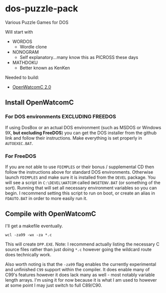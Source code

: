 # dos-puzzle-pack
Various Puzzle Games for DOS

Will start with

* WORDOS
    * Wordle clone
* NONOGRAM
    * Self explanatory...many know this as PICROSS these days
* MATHDOKU
    * Better known as KenKen

Needed to build:
* [OpenWatcomC 2.0](https://github.com/open-watcom/open-watcom-v2)

## Install OpenWatcomC

### For DOS environments EXCLUDING FREEDOS
If using DosBox or an actual DOS environment (such as MSDOS or Windows 9X, **but excluding FreeDOS**) you can get the DOS installer from the github link and follow their instructions. Make everything is set properly in `AUTOEXEC.BAT`.

### For FreeDOS
If you are not able to use `FDIMPLES` or their bonus / supplemental CD then follow the instructions above for standard DOS environments. Otherwise launch `FDIMPLES` and make sure it is installed from the `DEVEL` package. You will see a script in `C:\DEVEL\WATCOM` called `OWSETENV.BAT` (or something of the sort). Running that will set all necessary environment variables so you can begin. I recommend setting this script to run on boot, or create an alias in `FDAUTO.BAT` in order to more easily run it.

## Compile with OpenWatcomC
I'll get a makefile eventually.

`wcl -za99 -wx -za *.c`

This will create `DPP.EXE`. Note: I recommend actually listing the necessary C source files rather than just doing `*.c` however going the wildcard route does technically work.

Also worth noting is that the `-za99` flag enables the currently experimental and unfinished `C99` support within the compiler. It does enable many of C99's features however it does lack many as well - most notably variable length arrays. I'm using it for now because it is what I am used to however at some point I may just switch to full C89/C90.